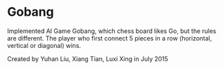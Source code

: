 # Gobang
Implemented AI Game Gobang, which chess board likes Go, but the rules are different. The player who first connect 5 pieces in a row (horizontal, vertical or diagonal) wins.

Created by Yuhan Liu, Xiang Tian, Luxi Xing in July 2015
